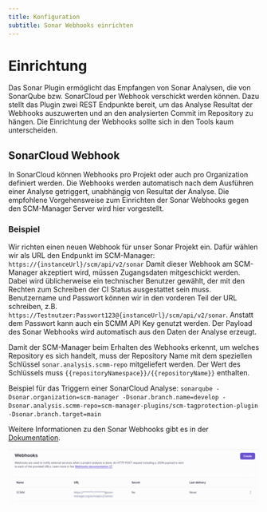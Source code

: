 ```yaml
---
title: Konfiguration
subtitle: Sonar Webhooks einrichten
---
```

# Einrichtung
Das Sonar Plugin ermöglicht das Empfangen von Sonar Analysen, die von SonarQube bzw. SonarCloud per Webhook verschickt werden können. 
Dazu stellt das Plugin zwei REST Endpunkte bereit, um das Analyse Resultat der Webhooks auszuwerten und an den analysierten Commit im Repository zu hängen.
Die Einrichtung der Webhooks sollte sich in den Tools kaum unterscheiden.

## SonarCloud Webhook
In SonarCloud können Webhooks pro Projekt oder auch pro Organization definiert werden. 
Die Webhooks werden automatisch nach dem Ausführen einer Analyse getriggert, unabhängig von Resultat der Analyse.
Die empfohlene Vorgehensweise zum Einrichten der Sonar Webhooks gegen den SCM-Manager Server wird hier vorgestellt.

### Beispiel
Wir richten einen neuen Webhook für unser Sonar Projekt ein. Dafür wählen wir als URL den Endpunkt im SCM-Manager: `https://{instanceUrl}/scm/api/v2/sonar`
Damit dieser Webhook am SCM-Manager akzeptiert wird, müssen Zugangsdaten mitgeschickt werden. 
Dabei wird üblicherweise ein technischer Benutzer gewählt, der mit den Rechten zum Schreiben der CI Status ausgestattet sein muss.
Benutzername und Passwort können wir in den vorderen Teil der URL schreiben, z.B. `https://Testnutzer:Passwort123@{instanceUrl}/scm/api/v2/sonar`.
Anstatt dem Passwort kann auch ein SCMM API Key genutzt werden.
Der Payload des Sonar Webhooks wird automatisch aus den Daten der Analyse erzeugt. 

Damit der SCM-Manager beim Erhalten des Webhooks erkennt, um welches Repository es sich handelt, muss der Repository Name mit dem speziellen Schlüssel `sonar.analysis.scmm-repo` mitgeliefert werden.
Der Wert des Schlüssels muss `{{repositoryNamespace}}/{{repositoryName}}` enthalten. 

Beispiel für das Triggern einer SonarCloud Analyse: 
`sonarqube -Dsonar.organization=scm-manager -Dsonar.branch.name=develop -Dsonar.analysis.scmm-repo=scm-manager-plugins/scm-tagprotection-plugin -Dsonar.branch.target=main`

Weitere Informationen zu den Sonar Webhooks gibt es in der [Dokumentation](https://docs.sonarcloud.io/advanced-setup/webhooks/).

![SonarCloud Webhook](assets/sonarcloud_webhook.png)

